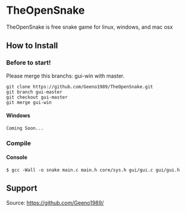 # TheOpenSnake

TheOpenSnake is free snake game for linux, windows, and mac osx

## How to Install

### Before to start!

Please merge this branchs: gui-win with master.

	git clone https://github.com/Geeno1989/TheOpenSnake.git
	git branch gui-master
	git checkout gui-master
	git merge gui-win

#### Windows

	Coming Soon...


### Compile 
    
#### Console
	$ gcc -Wall -o snake main.c main.h core/sys.h gui/gui.c gui/gui.h

	
## Support

Source: https://github.com/Geeno1989/
